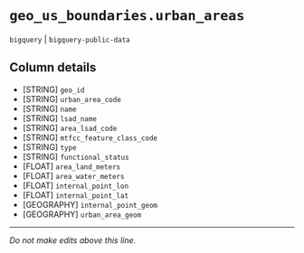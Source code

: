 # `geo_us_boundaries.urban_areas`
`bigquery` | `bigquery-public-data`

## Column details
* [STRING]    `geo_id`
* [STRING]    `urban_area_code`
* [STRING]    `name`
* [STRING]    `lsad_name`
* [STRING]    `area_lsad_code`
* [STRING]    `mtfcc_feature_class_code`
* [STRING]    `type`
* [STRING]    `functional_status`
* [FLOAT]     `area_land_meters`
* [FLOAT]     `area_water_meters`
* [FLOAT]     `internal_point_lon`
* [FLOAT]     `internal_point_lat`
* [GEOGRAPHY] `internal_point_geom`
* [GEOGRAPHY] `urban_area_geom`

-------------------------------------------------------------------------------
*Do not make edits above this line.*

